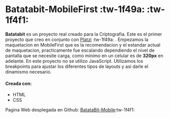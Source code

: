 # Batatabit-MobileFirst   :tw-1f49a: :tw-1f4f1: 
**Batatabit** es un proyecto real creado para la Criptografia. Este es el primer proyecto que creo en conjunto con [Platzi](http://platzi.com "Platzi") :tw-1f49a: .
Empezamos la maquetacion en MobileFirst que es la recomendacion y el estandar actual de maquetacion, practicamente fue escalando dependiendo el nivel de pantalla que se necesite carga, como minimo en un celular es de **320px** en adelante.
En este proyecto no se utilizo JavaScript.
Utilizamos los breakpoints para ajustar los diferentes tipos de layouts y asi darle el dinamismo necesario.
#### Creada con:
- HTML 
- CSS

Pagina Web desplegada en Github: [BatataBit-Mobile](https://diegohansselperez.github.io/batatabit.mobile/ "BatataBit-Mobile"):tw-1f4f1: 
